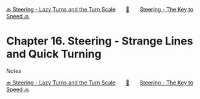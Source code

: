 [🔙 Steering - Lazy Turns and the Turn Scale][previous-chapter]&nbsp;&nbsp;&nbsp;&nbsp;&nbsp;&nbsp;&nbsp;[🏡][readme]&nbsp;&nbsp;&nbsp;&nbsp;&nbsp;&nbsp;&nbsp;[Steering - The Key to Speed 🔜][upcoming-chapter]

# Chapter 16. Steering - Strange Lines and Quick Turning

_Notes_

[🔙 Steering - Lazy Turns and the Turn Scale][previous-chapter]&nbsp;&nbsp;&nbsp;&nbsp;&nbsp;&nbsp;&nbsp;[🏡][readme]&nbsp;&nbsp;&nbsp;&nbsp;&nbsp;&nbsp;&nbsp;[Steering - The Key to Speed 🔜][upcoming-chapter]

[readme]: README.md
[previous-chapter]: ch15-steering-lazy-turns-and-the-turn-scale.md
[upcoming-chapter]: ch17-steering-the-key-to-speed.md